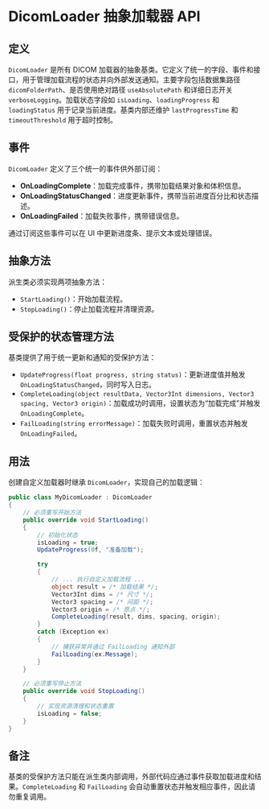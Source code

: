 # DicomLoader 抽象加载器 API

## 定义
`DicomLoader` 是所有 DICOM 加载器的抽象基类。它定义了统一的字段、事件和接口，用于管理加载流程的状态并向外部发送通知。主要字段包括数据集路径 `dicomFolderPath`、是否使用绝对路径 `useAbsolutePath` 和详细日志开关 `verboseLogging`。加载状态字段如 `isLoading`、`loadingProgress` 和 `loadingStatus` 用于记录当前进度。基类内部还维护 `lastProgressTime` 和 `timeoutThreshold` 用于超时控制。

## 事件
`DicomLoader` 定义了三个统一的事件供外部订阅：

- **OnLoadingComplete**：加载完成事件，携带加载结果对象和体积信息。
- **OnLoadingStatusChanged**：进度更新事件，携带当前进度百分比和状态描述。
- **OnLoadingFailed**：加载失败事件，携带错误信息。

通过订阅这些事件可以在 UI 中更新进度条、提示文本或处理错误。

## 抽象方法
派生类必须实现两项抽象方法：

- `StartLoading()`：开始加载流程。
- `StopLoading()`：停止加载流程并清理资源。

## 受保护的状态管理方法
基类提供了用于统一更新和通知的受保护方法：

- `UpdateProgress(float progress, string status)`：更新进度值并触发 `OnLoadingStatusChanged`，同时写入日志。
- `CompleteLoading(object resultData, Vector3Int dimensions, Vector3 spacing, Vector3 origin)`：加载成功时调用，设置状态为“加载完成”并触发 `OnLoadingComplete`。
- `FailLoading(string errorMessage)`：加载失败时调用，重置状态并触发 `OnLoadingFailed`。

## 用法
创建自定义加载器时继承 `DicomLoader`，实现自己的加载逻辑：

```csharp
public class MyDicomLoader : DicomLoader
{
    // 必须重写开始方法
    public override void StartLoading()
    {
        // 初始化状态
        isLoading = true;
        UpdateProgress(0f, "准备加载");

        try
        {
            // ... 执行自定义加载流程 ...
            object result = /* 加载结果 */;
            Vector3Int dims = /* 尺寸 */;
            Vector3 spacing = /* 间距 */;
            Vector3 origin = /* 原点 */;
            CompleteLoading(result, dims, spacing, origin);
        }
        catch (Exception ex)
        {
            // 捕获异常并通过 FailLoading 通知外部
            FailLoading(ex.Message);
        }
    }

    // 必须重写停止方法
    public override void StopLoading()
    {
        // 实现资源清理和状态重置
        isLoading = false;
    }
}
```

## 备注
基类的受保护方法只能在派生类内部调用，外部代码应通过事件获取加载进度和结果。`CompleteLoading` 和 `FailLoading` 会自动重置状态并触发相应事件，因此请勿重复调用。